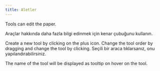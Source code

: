 ```yaml
---
title: Aletler
---
```


Tools can edit the paper.

Araçlar hakkında daha fazla bilgi edinmek için kenar çubuğunu kullanın.

Create a new tool by clicking on the plus icon. Change the tool order by dragging and change the tool by clicking.
Seçili bir araca tıklarsanız, onu yapılandırabilirsiniz.

The name of the tool will be displayed as tooltip on hover on the tool.
